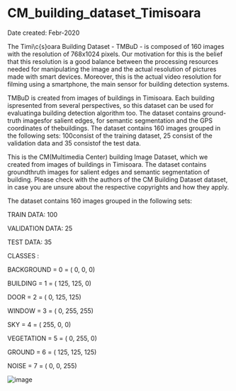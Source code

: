# CM_building_dataset_Timisoara

Date created: Febr-2020

The Timi\c{s}oara Building Dataset - TMBuD - is composed of 160 images with the resolution of 768x1024 pixels. Our motivation for this is the belief that this resolution is a good balance between the processing resources needed for manipulating the image and the actual resolution of pictures made with smart devices. Moreover, this is the actual video resolution for filming using a smartphone, the main sensor for building detection systems.

TMBuD is created from images of buildings in Timisoara. Each building ispresented from several perspectives, so this dataset can be used for evaluatinga building detection algorithm too. The dataset contains ground-truth imagesfor  salient  edges,  for  semantic  segmentation  and  the  GPS  coordinates  of  thebuildings. The dataset contains 160 images grouped in the following sets: 100consist of the training dataset, 25 consist of the validation data and 35 consistof the test data. 

This is the CM(Multimedia Center) building Image Dataset, which we created from images of buildings in Timisoara. The dataset contains groundthruth images for salient edges and semantic segmentation of building. Please check with the authors of the CM Building Dataset dataset, in case you are unsure about the respective copyrights and how they apply.

The dataset contains 160 images grouped in the following sets:

TRAIN DATA: 100

VALIDATION DATA: 25

TEST DATA: 35

CLASSES :

BACKGROUND	=	0	=	(	0,		0,		0) 

BUILDING	=	1	=	(	125,	125,	0)

DOOR		=	2	=	(	0,		125,	125)

WINDOW		=	3	=	(	0,		255,	255)

SKY			=	4	=	(	255,	0,		0)

VEGETATION	=	5	=	(	0,		255,	0)

GROUND		=	6	=	(	125,	125,	125)

NOISE		=	7	=	(	0,		0,		255)


![image](https://user-images.githubusercontent.com/77099016/111601436-0536d800-87db-11eb-93f8-20dcb25d9a9e.png)
